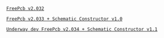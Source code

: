 [`FreePcb v2.032`](https://github.com/Duxah/FreePCB-2/archive/2-032.zip)

[`FreePcb v2.033 + Schematic Constructor v1.0`](https://github.com/Duxah/FreePCB-2/archive/2-033.zip)

[`Underway dev FreePcb v2.034 + Schematic Constructor v1.1`](https://github.com/Duxah/FreePCB-2/archive/2-033.zip)

